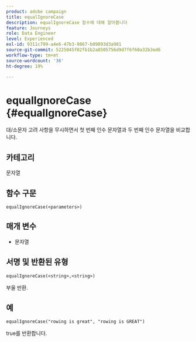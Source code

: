 ```yaml
---
product: adobe campaign
title: equalIgnoreCase
description: equalIgnoreCase 함수에 대해 알아봅니다
feature: Journeys
role: Data Engineer
level: Experienced
exl-id: 9311c799-a4e6-47b3-9867-b09093d3a981
source-git-commit: 5225045f02fb1b2a8505756d9d7f6f60a32b3ed6
workflow-type: tm+mt
source-wordcount: '36'
ht-degree: 19%

---
```


# equalIgnoreCase {#equalIgnoreCase}

대/소문자 고려 사항을 무시하면서 첫 번째 인수 문자열과 두 번째 인수 문자열을 비교합니다.

## 카테고리

문자열

## 함수 구문

`equalIgnoreCase(<parameters>)`

## 매개 변수

* 문자열

## 서명 및 반환된 유형

`equalIgnoreCase(<string>,<string>)`

부울 반환.

## 예

`equalIgnoreCase("rowing is great", "rowing is GREAT")`

true를 반환합니다.
